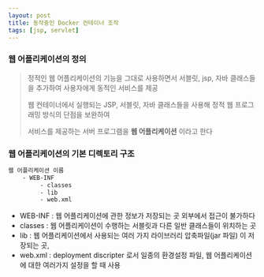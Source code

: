 ```yaml
---
layout: post
title: 동작중인 Docker 컨테이너 조작
tags: [jsp, servlet]
---
```


### 웹 어플리케이션의 정의

> 정적인 웹 어플리케이션의 기능을 그대로 사용하면서 서블릿, jsp, 자바 클래스들을 추가하여 사용자에게 동적인 서비스를 제공
>
> 웹 컨테이너에서 실행되는 JSP, 서블릿, 자바 클래스들을 사용해 정적 웹 프로그래밍 방식의 단점을 보완하여
>
> 서비스를 제공하는 서버 프로그램을 __웹 어플리케이션__ 이라고 한다

### 웹 어플리케이션의 기본 디렉토리 구조

```bash
웹 어플리케이션 이름
    - WEB-INF
         - classes
         - lib
         - web.xml
```

- WEB-INF : 웹 어플리케이션에 관한 정보가 저장되는 곳 외부에서 접근이 불가하다
- classes : 웹 어플리케이션이 수행하는 서블릿과 다른 일반 클래스들이 위치하는 곳
- lib : 웹 어플리케이션에서 사용되는 여러 가지 라이브러리 압축파일(jar 파일) 이 저장되는 곳, 
- web.xml : deployment discripter 로서 일종의 환경설정 파일, 웹 어플리케이션에 대한 여러가지 설정을 할 때 사용

